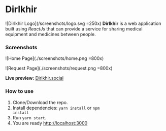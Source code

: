 # Dirlkhir

![Dirlkhir Logo](/screenshots/logo.svg =250x)
**Dirlkhir** is a web application built using _ReactJs_ that can provide a service for sharing medical equipment and medicines between people.

### Screenshots

![Home Page](./screenshots/home.png =800x)

![Request Page](./screenshots/request.png =800x)

**Live preview:** [Dirlkhir.social](https://dirlkhir.social/)

### How to use

1. Clone/Download the repo.
2. Install dependencies:
   <code>yarn install</code> or <code>npm install</code>
3. Run <code>yarn start</code>.
4. You are ready [http://localhost:3000](http://localhost:3000)
